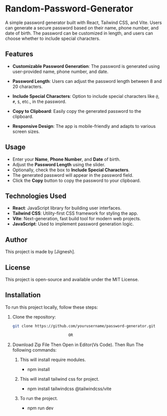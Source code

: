 # Random-Password-Generator


A simple password generator built with React, Tailwind CSS, and Vite. Users can generate a secure password based on their name, phone number, and date of birth. The password can be customized in length, and users can choose whether to include special characters.

## Features

- **Customizable Password Generation**: The password is generated using user-provided name, phone number, and date.

- **Password Length**: Users can adjust the password length between 8 and 20 characters.

- **Include Special Characters**: Option to include special characters like `@`, `#`, `$`, etc., in the password.

- **Copy to Clipboard**: Easily copy the generated password to the clipboard.

- **Responsive Design**: The app is mobile-friendly and adapts to various screen sizes.


## Usage

- Enter your **Name**, **Phone Number**, and **Date** of birth.
- Adjust the **Password Length** using the slider.
- Optionally, check the box to **Include Special Characters**.
- The generated password will appear in the password field.
- Click the **Copy** button to copy the password to your clipboard.

## Technologies Used

- **React**: JavaScript library for building user interfaces.
- **Tailwind CSS**: Utility-first CSS framework for styling the app.
- **Vite**: Next-generation, fast build tool for modern web projects.
- **JavaScript**: Used to implement password generation logic.

## Author

This project is made by [Jignesh].

## License

This project is open-source and available under the MIT License.


## Installation

To run this project locally, follow these steps:

1. Clone the repository:

   ```bash
   git clone https://github.com/yourusername/password-generator.git

                            OR
2. Download Zip File Then Open in Editor(Vs Code).
    Then Run The following commands: 
    1. This will install require modules.
       - npm install
                  
    2. This will install tailwind css for project.
       - npm install tailwindcss @tailwindcss/vite 

    3. To run the project.
       - npm run dev
